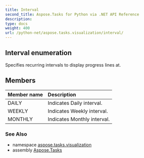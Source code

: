 ```yaml
---
title: Interval
second_title: Aspose.Tasks for Python via .NET API Reference
description: 
type: docs
weight: 400
url: /python-net/aspose.tasks.visualization/interval/
---
```


## Interval enumeration

Specifies recurring intervals to display progress lines at.

## Members
| Member name | Description |
| :- | :- |
|DAILY|Indicates Daily interval.|
|WEEKLY|Indicates Weekly interval.|
|MONTHLY|Indicates Monthly interval.|

### See Also

* namespace [aspose.tasks.visualization](/tasks/python-net/aspose.tasks.visualization/)
* assembly [Aspose.Tasks](/tasks/python-net/)

